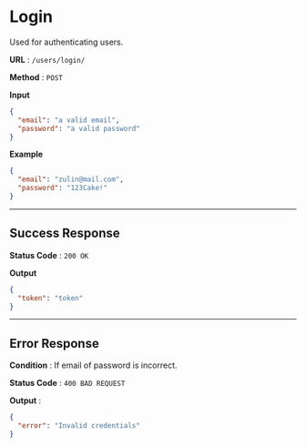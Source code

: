 # Login

Used for authenticating users.

**URL** : `/users/login/`

**Method** : `POST`

**Input**

```json
{
  "email": "a valid email",
  "password": "a valid password"
}
```

**Example**

```json
{
  "email": "zulin@mail.com",
  "password": "123Cake!"
}
```

---

## Success Response

**Status Code** : `200 OK`

**Output**

```json
{
  "token": "token"
}
```

---

## Error Response

**Condition** : If email of password is incorrect.

**Status Code** : `400 BAD REQUEST`

**Output** :

```json
{
  "error": "Invalid credentials"
}
```
